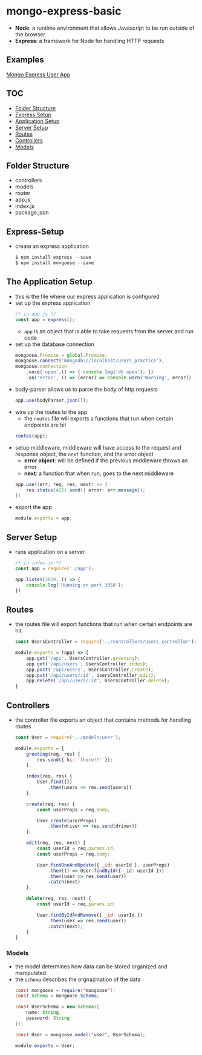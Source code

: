 # mongo-express-basic
- **Node**: a runtime environment that allows Javascript to be run outside of the browser
- **Express**: a framework for Node for handling HTTP requests 

## Examples 
[Mongo Express User App](https://github.com/mlizchap/mongo-express-user-app)

## TOC
- [Folder Structure](#folder-structure)
- [Express Setup](#express-setup)
- [Application Setup](#the-application-setup)
- [Server Setup](#server-setup)
- [Routes](#routes)
- [Controllers](#controllers)
- [Models](#models)

## Folder Structure
- controllers
- models
- router 
- app.js
- index.js
- package.json 

## Express-Setup
- create an express application
    ```javascript
    $ npm install express --save
    $ npm install mongoose --save
    ```

## The Application Setup
- this is the file where our express application is configured
- set up the express application 
    ```javascript
    /* in app.js */
    const app = express();
    ```
    - `app` is an object that is able to take requests from the server and run code 
- set up the database connection
    ```javascript
    mongoose.Promise = global.Promise;
    mongoose.connect('mongodb://localhost/users_practice');
    mongoose.connection 
        .once('open',() => { console.log('db open'); })
        .on('error', () => (error) => console.warn('Warning', error))
    ```
- body-parser allows us to parse the body of http requests 
    ```javascript
    app.use(bodyParser.json());
    ```
- wire up the routes to the app
    - the `routes` file will exports a functions that run when certain endpoints are hit 
    ```javascript
    routes(app);
    ```
- setup middleware, middleware will have access to the request and response object, the `next` function, and the error object 
    - **error object**: will be defined if the previous middleware throws an error
    - **next**: a function that when run, goes to the next middleware
    ```java
    app.use((err, req, res, next) => {
        res.status(422).send({ error: err.message});
    })
    ```
- export the app 
    ```javascript
    module.exports = app;
    ```
    
## Server Setup
- runs application on a server 
    ```javascript
    /* in index.js */
    const app = require('./app');

    app.listen(3050, () => {
        console.log('Running on port 3050');
    })
    ```

## Routes
- the routes file will export functions that run when certain endpoints are hit 
    ```javascript
    const UsersController = require('../controllers/users_controller');

    module.exports = (app) => {
        app.get('/api', UsersController.greeting);
        app.get('/api/users', UsersController.index);
        app.post('/api/users', UsersController.create);
        app.put('/api/users/:id', UsersController.edit);
        app.delete('/api/users/:id', UsersController.delete);
    }
    ```

## Controllers 
- the controller file exports an object that contains methods for handling routes 
    ```javascript
    const User = require('../models/user');

    module.exports = {
        greeting(req, res) {
            res.send({ hi: 'there!!' });
        },

        index(req, res) {
            User.find({})
                .then(users => res.send(users))
        },

        create(req, res) {
            const userProps = req.body;

            User.create(userProps)
                .then(driver => res.send(driver))
        },

        edit(req, res, next) {
            const userId = req.params.id;
            const userProps = req.body;

            User.findOneAndUpdate({ _id: userId }, userProps)
                .then(() => User.findById({ _id: userId }))
                .then(user => res.send(user))
                .catch(next)
        },

        delete(req, res, next) {
            const userId = req.params.id;

            User.findByIdAndRemove({ _id: userId }) 
                .then(user => res.send(user))
                .catch(next);
        }
    }
    ```

### Models 
- the model determines how data can be stored organized and manipulated 
- the `schema` describes the orgnazination of the data
    ```java
    const mongoose = require('mongoose');
    const Schema = mongoose.Schema;

    const UserSchema = new Schema({
        name: String,
        password: String 
    });

    const User = mongoose.model('user', UserSchema);

    module.exports = User;
    ```
